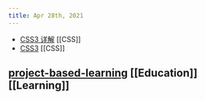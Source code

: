 ```yaml
---
title: Apr 28th, 2021
---
```


- [CSS3 详解](https://github.com/airen/CSS3)  [[CSS]]
- [CSS3](https://airen.github.io/CSS3/#/) [[CSS]]
## [project-based-learning](https://github.com/tuvtran/project-based-learning#cc) [[Education]] [[Learning]]